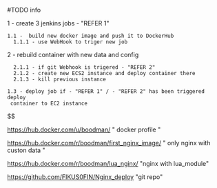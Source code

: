 #TODO info


  1 - create 3 jenkins jobs - "REFER 1"

    1.1 -  build new docker image and push it to DockerHub
      1.1.1 - use WebHook to triger new job

  2 - rebuild container with new data and config

      2.1.1 - if git Webhook is trigered - "REFER 2"
      2.1.2 - create new ECS2 instance and deploy container there
      2.1.3 - kill previous instance    

    1.3 - deploy job if - "REFER 1" / - "REFER 2" has been triggered deploy
     container to EC2 instance

 $$ $$ $$ $$ $$ $$ $$ $$ $$

 https://hub.docker.com/u/boodman/
" docker profile "

 https://hub.docker.com/r/boodman/first_nginx_image/
" only nginx with custon data "

 https://hub.docker.com/r/boodman/lua_nginx/
 "nginx with lua_module"

 https://github.com/FIKUS0FIN/Nginx_deploy
 "git repo"
